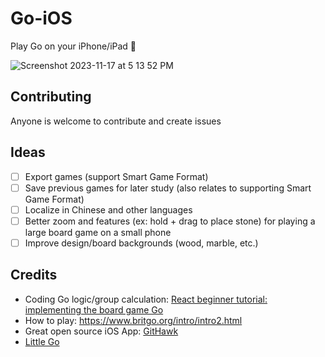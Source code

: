 # Go-iOS

Play Go on your iPhone/iPad :iphone:

![Screenshot 2023-11-17 at 5 13 52 PM](https://github.com/kevin49999/Go-iOS/assets/17791511/dc496415-4c1c-4041-b3d8-656025f0ecda)

## Contributing

Anyone is welcome to contribute and create issues

## Ideas

- [ ] Export games (support Smart Game Format)
- [ ] Save previous games for later study (also relates to supporting Smart Game Format)
- [ ] Localize in Chinese and other languages
- [ ] Better zoom and features (ex: hold + drag to place stone) for playing a large board game on a small phone
- [ ] Improve design/board backgrounds (wood, marble, etc.)

## Credits

- Coding Go logic/group calculation: [React beginner tutorial: implementing the board game Go](http://cjlarose.com/2014/01/09/react-board-game-tutorial.html)
- How to play: https://www.britgo.org/intro/intro2.html
- Great open source iOS App: [GitHawk](https://github.com/GitHawkApp/GitHawk)
- [Little Go](https://github.com/herzbube/littlego)
